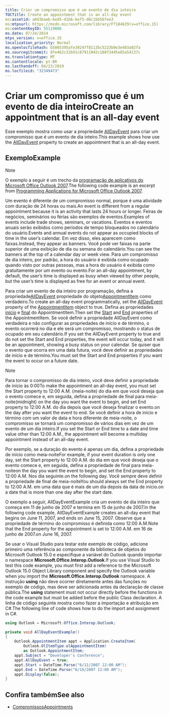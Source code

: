 ```yaml
---
title: Criar um compromisso que é um evento de dia inteiro
TOCTitle: Create an appointment that is an all-day event
ms:assetid: a0d3baeb-6ed5-41b6-bef5-d6c1bb56fee3
ms:mtpsurl: https://msdn.microsoft.com/library/Ff184629(v=office.15)
ms:contentKeyID: 55119806
ms.date: 07/24/2014
mtps_version: v=office.15
localization_priority: Normal
ms.openlocfilehash: b5065395afe39247f8113bc5223b0e3e403a02fa
ms.sourcegitcommit: 8fe462c32b91c87911942c188f3445e85a54137c
ms.translationtype: MT
ms.contentlocale: pt-BR
ms.lasthandoff: 04/23/2019
ms.locfileid: "32349473"
---
```

# <a name="create-an-appointment-that-is-an-all-day-event"></a><span data-ttu-id="37fec-102">Criar um compromisso que é um evento de dia inteiro</span><span class="sxs-lookup"><span data-stu-id="37fec-102">Create an appointment that is an all-day event</span></span>

<span data-ttu-id="37fec-103">Esse exemplo mostra como usar a propriedade [AllDayEvent](https://msdn.microsoft.com/library/bb610279\(v=office.15\)) para criar um compromisso que é um evento de dia inteiro.</span><span class="sxs-lookup"><span data-stu-id="37fec-103">This example shows how use the [AllDayEvent](https://msdn.microsoft.com/library/bb610279\(v=office.15\)) property to create an appointment that is an all-day event.</span></span>

## <a name="example"></a><span data-ttu-id="37fec-104">Exemplo</span><span class="sxs-lookup"><span data-stu-id="37fec-104">Example</span></span>

> [!NOTE] 
> <span data-ttu-id="37fec-105">O exemplo a seguir é um trecho da [programação de aplicativos do Microsoft Office Outlook 2007](https://www.amazon.com/gp/product/0735622493?ie=UTF8&tag=msmsdn-20&linkCode=as2&camp=1789&creative=9325&creativeASIN=0735622493).</span><span class="sxs-lookup"><span data-stu-id="37fec-105">The following code example is an excerpt from [Programming Applications for Microsoft Office Outlook 2007](https://www.amazon.com/gp/product/0735622493?ie=UTF8&tag=msmsdn-20&linkCode=as2&camp=1789&creative=9325&creativeASIN=0735622493).</span></span>

<span data-ttu-id="37fec-106">Um evento é diferente de um compromisso normal, porque é uma atividade com duração de 24 horas ou mais.</span><span class="sxs-lookup"><span data-stu-id="37fec-106">An event is different from a regular appointment because it is an activity that lasts 24 hours or longer.</span></span> <span data-ttu-id="37fec-107">Feiras de negócios, seminários ou férias são exemplos de eventos.</span><span class="sxs-lookup"><span data-stu-id="37fec-107">Examples of events include trade shows, seminars, or vacations.</span></span> <span data-ttu-id="37fec-108">Eventos e eventos anuais serão exibidos como períodos de tempo bloqueados no calendário do usuário.</span><span class="sxs-lookup"><span data-stu-id="37fec-108">Events and annual events do not appear as occupied blocks of time in the user’s calendar.</span></span> <span data-ttu-id="37fec-109">Em vez disso, eles aparecem como faixas.</span><span class="sxs-lookup"><span data-stu-id="37fec-109">Instead, they appear as banners.</span></span> <span data-ttu-id="37fec-110">Você pode ver faixas na parte superior de uma exibição de dia ou semana do calendário.</span><span class="sxs-lookup"><span data-stu-id="37fec-110">You can see the banners at the top of a calendar day or week view.</span></span> <span data-ttu-id="37fec-111">Para um compromisso de dia inteiro, por padrão, a hora do usuário é exibida como ocupado quando visto por outras pessoas, mas a hora do usuário é exibida como gratuitamente por um evento ou evento.</span><span class="sxs-lookup"><span data-stu-id="37fec-111">For an all-day appointment, by default, the user’s time is displayed as busy when viewed by other people, but the user’s time is displayed as free for an event or annual event.</span></span>

<span data-ttu-id="37fec-112">Para criar um evento de dia inteiro por programação, defina a propriedade[AllDayEvent](https://msdn.microsoft.com/library/bb610279\(v=office.15\)) propriedade do objeto[AppointmentItem](https://msdn.microsoft.com/library/bb645611\(v=office.15\)) como verdadeiro.</span><span class="sxs-lookup"><span data-stu-id="37fec-112">To create an all-day event programmatically, set the [AllDayEvent](https://msdn.microsoft.com/library/bb610279\(v=office.15\)) property of the [AppointmentItem](https://msdn.microsoft.com/library/bb645611\(v=office.15\)) object to true.</span></span> <span data-ttu-id="37fec-113">Defina as propriedades [início](https://msdn.microsoft.com/library/bb647263\(v=office.15\)) e [final](https://msdn.microsoft.com/library/bb623715\(v=office.15\)) do AppointmentItem.</span><span class="sxs-lookup"><span data-stu-id="37fec-113">Then set the [Start](https://msdn.microsoft.com/library/bb647263\(v=office.15\)) and [End](https://msdn.microsoft.com/library/bb623715\(v=office.15\)) properties of the AppointmentItem.</span></span> <span data-ttu-id="37fec-114">Se você definir a propriedade AllDayEvent como verdadeira e não configurar as propriedades de início e de término, o evento ocorrerá no dia e ele será um compromisso, mostrando o status de ocupado em seu calendário.</span><span class="sxs-lookup"><span data-stu-id="37fec-114">If you set the AllDayEvent property to true and do not set the Start and End properties, the event will occur today, and it will be an appointment, showing a busy status on your calendar.</span></span> <span data-ttu-id="37fec-115">Se quiser que o evento que ocorra em uma data futura, você deve definir as propriedades de início e de término.</span><span class="sxs-lookup"><span data-stu-id="37fec-115">You must set the Start and End properties if you want the event to occur on a future date.</span></span>

> [!NOTE]
> <span data-ttu-id="37fec-116">Para tornar o compromisso de dia inteiro, você deve definir a propriedade de início às 0:00</span><span class="sxs-lookup"><span data-stu-id="37fec-116">To make the appointment an all-day event, you must set the Start property to 12:00 A.M.</span></span> <span data-ttu-id="37fec-117">(meia-noite) do dia em que você deseja que o evento comece e, em seguida, defina a propriedade de final para meia-noite</span><span class="sxs-lookup"><span data-stu-id="37fec-117">(midnight) on the day you want the event to begin, and set End property to 12:00 A.M.</span></span> <span data-ttu-id="37fec-118">do dia depois que você deseja finalizar o evento.</span><span class="sxs-lookup"><span data-stu-id="37fec-118">on the day after you want the event to end.</span></span> <span data-ttu-id="37fec-119">Se você definir a hora de início e término com um valor de data e hora diferente de meia-noite, o compromisso se tornará um compromisso de vários dias em vez de um evento de um dia inteiro.</span><span class="sxs-lookup"><span data-stu-id="37fec-119">If you set the Start or End time to a date and time value other than 12:00 A.M., the appointment will become a multiday appointment instead of an all-day event.</span></span> 
>
> <span data-ttu-id="37fec-120">Por exemplo, se a duração do evento é apenas um dia, defina a propriedade de início como meia-noite</span><span class="sxs-lookup"><span data-stu-id="37fec-120">For example, if your event duration is only one day, set the Start property to 12:00 A.M.</span></span> <span data-ttu-id="37fec-121">do dia em que você deseja que o evento comece e, em seguida, defina a propriedade de final para meia-noite</span><span class="sxs-lookup"><span data-stu-id="37fec-121">on the day you want the event to begin, and set the End property to 12:00 A.M.</span></span> <span data-ttu-id="37fec-122">Nos dia seguinte.</span><span class="sxs-lookup"><span data-stu-id="37fec-122">on the following day.</span></span> <span data-ttu-id="37fec-123">Você sempre deve definir a propriedade de final de meia-noite</span><span class="sxs-lookup"><span data-stu-id="37fec-123">You should always set the End property to 12:00 A.M.</span></span> <span data-ttu-id="37fec-124">em uma data que é mais de um dia depois da data de início.</span><span class="sxs-lookup"><span data-stu-id="37fec-124">on a date that is more than one day after the start date.</span></span>

<span data-ttu-id="37fec-125">O exemplo a seguir, AllDayEventExample cria um evento de dia inteiro que começa em 11 de junho de 2007 e termina em 15 de junho de 2007.</span><span class="sxs-lookup"><span data-stu-id="37fec-125">In the following code example, AllDayEventExample creates an all-day event that begins on June 11, 2007, and ends on June 15, 2007.</span></span> <span data-ttu-id="37fec-126">Observe que a propriedade de término do compromisso é definida como 12:00 A.M.</span><span class="sxs-lookup"><span data-stu-id="37fec-126">Note that the End property for the appointment is set to 12:00 A.M.</span></span> <span data-ttu-id="37fec-127">em 16 de junho de 2007.</span><span class="sxs-lookup"><span data-stu-id="37fec-127">on June 16, 2007.</span></span>

<span data-ttu-id="37fec-128">Se usar o Visual Studio para testar este exemplo de código, adicione primeiro uma referência ao componente da biblioteca de objetos do Microsoft Outlook 15.0 e especifique a variável do Outlook quando importar o namespace **Microsoft.Office.Interop.Outlook**.</span><span class="sxs-lookup"><span data-stu-id="37fec-128">If you use Visual Studio to test this code example, you must first add a reference to the Microsoft Outlook 15.0 Object Library component and specify the Outlook variable when you import the **Microsoft.Office.Interop.Outlook** namespace.</span></span> <span data-ttu-id="37fec-129">A instrução **using** não deve ocorrer diretamente antes das funções no exemplo de código, mas deve ser adicionada antes da declaração de classe pública.</span><span class="sxs-lookup"><span data-stu-id="37fec-129">The **using** statement must not occur directly before the functions in the code example but must be added before the public Class declaration.</span></span> <span data-ttu-id="37fec-130">A linha de código seguinte mostra como fazer a importação e atribuição em C\#.</span><span class="sxs-lookup"><span data-stu-id="37fec-130">The following line of code shows how to do the import and assignment in C\#.</span></span>

```csharp
using Outlook = Microsoft.Office.Interop.Outlook;
```

```csharp
private void AllDayEventExample()
{
    Outlook.AppointmentItem appt = Application.CreateItem(
        Outlook.OlItemType.olAppointmentItem)
        as Outlook.AppointmentItem;
    appt.Subject = "Developer's Conference";
    appt.AllDayEvent = true;
    appt.Start = DateTime.Parse("6/11/2007 12:00 AM");
    appt.End = DateTime.Parse("6/16/2007 12:00 AM");
    appt.Display(false);
}
```

## <a name="see-also"></a><span data-ttu-id="37fec-131">Confira também</span><span class="sxs-lookup"><span data-stu-id="37fec-131">See also</span></span>

- [<span data-ttu-id="37fec-132">Compromissos</span><span class="sxs-lookup"><span data-stu-id="37fec-132">Appointments</span></span>](appointments.md)

